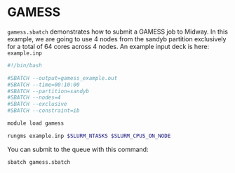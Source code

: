 # GAMESS

`gamess.sbatch` demonstrates how to submit a GAMESS job to Midway. In this example, we are going to use 4 nodes from the sandyb partition exclusively for a total of 64 cores across 4 nodes.  An example input deck is here: `example.inp`

```bash
#!/bin/bash

#SBATCH --output=gamess_example.out
#SBATCH --time=00:10:00
#SBATCH --partition=sandyb
#SBATCH --nodes=4
#SBATCH --exclusive
#SBATCH --constraint=ib

module load gamess

rungms example.inp $SLURM_NTASKS $SLURM_CPUS_ON_NODE 
```

You can submit to the queue with this command:

```default
sbatch gamess.sbatch
```
